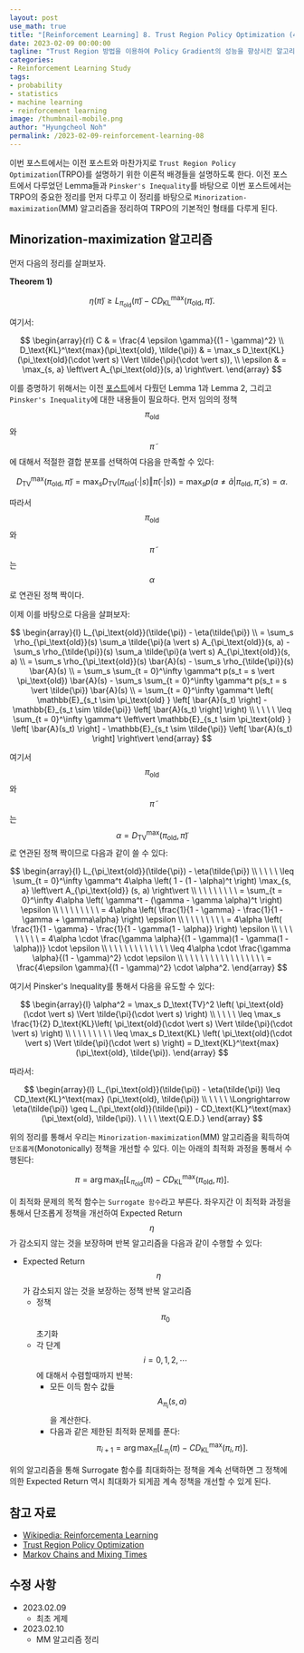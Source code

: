 ```yaml
---
layout: post
use_math: true
title: "[Reinforcement Learning] 8. Trust Region Policy Optimization (4)"
date: 2023-02-09 00:00:00
tagline: "Trust Region 방법을 이용하여 Policy Gradient의 성능을 향상시킨 알고리즘인 Trust Region Policy Optimization에 대해서 정리"
categories:
- Reinforcement Learning Study
tags:
- probability
- statistics
- machine learning
- reinforcement learning
image: /thumbnail-mobile.png
author: "Hyungcheol Noh"
permalink: /2023-02-09-reinforcement-learning-08
---
```


이번 포스트에서는 이전 포스트와 마찬가지로 `Trust Region Policy Optimization`(TRPO)를 설명하기 위한 이론적 배경들을 설명하도록 한다. 이전 포스트에서 다루었던 Lemma들과 `Pinsker's Inequality`를 바탕으로 이번 포스트에서는 TRPO의 중요한 정리를 먼저 다루고 이 정리를 바탕으로 `Minorization-maximization`(MM) 알고리즘을 정리하여 TRPO의 기본적인 형태를 다루게 된다.

## Minorization-maximization 알고리즘
먼저 다음의 정리를 살펴보자.

**Theorem 1)**

$$
\eta(\tilde{\pi}) \geq L_{\pi_\text{old}}(\tilde{\pi}) - CD_\text{KL}^\text{max}(\pi_\text{old}, \tilde{\pi}).
$$

여기서:

$$
\begin{array}{rl}
C
& = \frac{4 \epsilon \gamma}{(1 - \gamma)^2} \\
D_\text{KL}^\text{max}(\pi_\text{old}, \tilde{\pi})
& = \max_s D_\text{KL}(\pi_\text{old}(\cdot \vert s) \Vert \tilde{\pi}(\cdot \vert s)), \\
\epsilon
& = \max_{s, a} \left\vert A_{\pi_\text{old}}(s, a) \right\vert.
\end{array}
$$

이를 증명하기 위해서는 이전 [포스트](https://hcnoh.github.io/2023-01-02-reinforcement-learning-07)에서 다뤘던 Lemma 1과 Lemma 2, 그리고 `Pinsker's Inequality`에 대한 내용들이 필요하다. 먼저 임의의 정책 $$\pi_\text{old}$$와 $$\tilde{\pi}$$에 대해서 적절한 결합 분포를 선택하여 다음을 만족할 수 있다:

$$
D_\text{TV}^\text{max}(\pi_\text{old}, \tilde{\pi}) = \max_s D_\text{TV}\left( \pi_\text{old}(\cdot \vert s) \Vert \tilde{\pi}(\cdot \vert s) \right) = \max_s p(a \neq \tilde{a} \vert \pi_\text{old}, \tilde{\pi}, s) = \alpha.
$$

따라서 $$\pi_\text{old}$$와 $$\tilde{\pi}$$는 $$\alpha$$로 연관된 정책 짝이다.

이제 이를 바탕으로 다음을 살펴보자:

$$
\begin{array}{l}
L_{\pi_\text{old}}(\tilde{\pi}) - \eta(\tilde{\pi}) \\
= \sum_s \rho_{\pi_\text{old}}(s) \sum_a \tilde{\pi}(a \vert s) A_{\pi_\text{old}}(s, a) - \sum_s \rho_{\tilde{\pi}}(s) \sum_a \tilde{\pi}(a \vert s) A_{\pi_\text{old}}(s, a) \\
= \sum_s \rho_{\pi_\text{old}}(s) \bar{A}(s) - \sum_s \rho_{\tilde{\pi}}(s) \bar{A}(s) \\
= \sum_s \sum_{t = 0}^\infty \gamma^t p(s_t = s \vert \pi_\text{old}) \bar{A}(s) - \sum_s \sum_{t = 0}^\infty \gamma^t p(s_t = s \vert \tilde{\pi}) \bar{A}(s) \\
= \sum_{t = 0}^\infty \gamma^t \left( \mathbb{E}_{s_t \sim \pi_\text{old} } \left[ \bar{A}(s_t) \right] - \mathbb{E}_{s_t \sim \tilde{\pi}} \left[ \bar{A}(s_t) \right] \right) \\
\ \ \ \ \leq \sum_{t = 0}^\infty \gamma^t \left\vert \mathbb{E}_{s_t \sim \pi_\text{old} } \left[ \bar{A}(s_t) \right] - \mathbb{E}_{s_t \sim \tilde{\pi}} \left[ \bar{A}(s_t) \right] \right\vert
\end{array}
$$

여기서 $$\pi_\text{old}$$와 $$\tilde{\pi}$$는 $$\alpha = D_\text{TV}^\text{max}(\pi_\text{old}, \tilde{\pi})$$로 연관된 정책 짝이므로 다음과 같이 쓸 수 있다:

$$
\begin{array}{l}
L_{\pi_\text{old}}(\tilde{\pi}) - \eta(\tilde{\pi}) \\
\ \ \ \ \leq \sum_{t = 0}^\infty \gamma^t 4\alpha \left( 1 - (1 - \alpha)^t \right) \max_{s, a} \left\vert A_{\pi_\text{old}} (s, a) \right\vert \\
\ \ \ \  \ \ \ \ = \sum_{t = 0}^\infty 4\alpha \left( \gamma^t - (\gamma - \gamma \alpha)^t \right) \epsilon \\
\ \ \ \  \ \ \ \ = 4\alpha \left( \frac{1}{1 - \gamma} - \frac{1}{1 - \gamma + \gamma\alpha} \right) \epsilon \\
\ \ \ \  \ \ \ \ = 4\alpha \left( \frac{1}{1 - \gamma} - \frac{1}{1 - \gamma(1 - \alpha)} \right) \epsilon \\
\ \ \ \  \ \ \ \ = 4\alpha \cdot \frac{\gamma \alpha}{(1 - \gamma)(1 - \gamma(1 - \alpha))} \cdot \epsilon \\
\ \ \ \  \ \ \ \  \ \ \ \ \leq 4\alpha \cdot \frac{\gamma \alpha}{(1 - \gamma)^2} \cdot \epsilon \\
\ \ \ \  \ \ \ \  \ \ \ \  \ \ \ \ = \frac{4\epsilon \gamma}{(1 - \gamma)^2} \cdot \alpha^2.
\end{array}
$$

여기서 Pinsker's Inequality를 통해서 다음을 유도할 수 있다:

$$
\begin{array}{l}
\alpha^2 = \max_s D_\text{TV}^2 \left( \pi_\text{old}(\cdot \vert s) \Vert \tilde{\pi}(\cdot \vert s) \right) \\
\ \ \ \  \leq \max_s \frac{1}{2} D_\text{KL}\left( \pi_\text{old}(\cdot \vert s) \Vert \tilde{\pi}(\cdot \vert s) \right) \\
\ \ \ \  \ \ \ \ \leq \max_s D_\text{KL} \left( \pi_\text{old}(\cdot \vert s) \Vert \tilde{\pi}(\cdot \vert s) \right) = D_\text{KL}^\text{max}(\pi_\text{old}, \tilde{\pi}).
\end{array}
$$

따라서:

$$
\begin{array}{l}
L_{\pi_\text{old}}(\tilde{\pi}) - \eta(\tilde{\pi}) \leq CD_\text{KL}^\text{max} (\pi_\text{old}, \tilde{\pi}) \\
\ \ \ \ \Longrightarrow \eta(\tilde{\pi}) \geq L_{\pi_\text{old}}(\tilde{\pi}) - CD_\text{KL}^\text{max}(\pi_\text{old}, \tilde{\pi}). \ \ \ \ \text{Q.E.D.}
\end{array}
$$

위의 정리를 통해서 우리는 `Minorization-maximization`(MM) 알고리즘을 획득하여 `단조롭게`(Monotonically) 정책을 개선할 수 있다. 이는 아래의 최적화 과정을 통해서 수행된다:

$$
\pi = \arg \max_\pi \left[ L_{\pi_\text{old}}(\pi) - CD_\text{KL}^\text{max}(\pi_\text{old}, \pi) \right].
$$

이 최적화 문제의 목적 함수는 `Surrogate 함수`라고 부른다. 좌우지간 이 최적화 과정을 통해서 단조롭게 정책을 개선하여 Expected Return $$\eta$$가 감소되지 않는 것을 보장하며 반복 알고리즘을 다음과 같이 수행할 수 있다:

- Expected Return $$\eta$$가 감소되지 않는 것을 보장하는 정책 반복 알고리즘
    - 정책 $$\pi_0$$ 초기화
    - 각 단계 $$i = 0, 1, 2, \cdots$$에 대해서 수렴할때까지 반복:
        - 모든 이득 함수 값들 $$A_{\pi_i}(s, a)$$을 계산한다.
        - 다음과 같은 제한된 최적화 문제를 푼다:
        $$
        \pi_{i + 1} = \arg \max_\pi \left[ L_{\pi_i}(\pi) - CD_\text{KL}^\text{max}(\pi_i, \pi) \right].
        $$

위의 알고리즘을 통해 Surrogate 함수를 최대화하는 정책을 계속 선택하면 그 정책에 의한 Expected Return 역시 최대화가 되게끔 계속 정책을 개선할 수 있게 된다.

## 참고 자료
- [Wikipedia: Reinforcementa Learning](https://en.wikipedia.org/wiki/Reinforcement_learning)
- [Trust Region Policy Optimization](https://arxiv.org/pdf/1502.05477.pdf)
- [Markov Chains and Mixing Times](http://103.47.12.35/bitstream/handle/1/2397/PS51%20mcmt2e.pdf?sequence=1&isAllowed=y)

## 수정 사항
- 2023.02.09
    - 최초 게제
- 2023.02.10
    - MM 알고리즘 정리